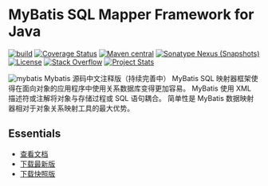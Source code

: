 MyBatis SQL Mapper Framework for Java
=====================================

[![build](https://github.com/mybatis/mybatis-3/workflows/Java%20CI/badge.svg)](https://github.com/mybatis/mybatis-3/actions?query=workflow%3A%22Java+CI%22)
[![Coverage Status](https://coveralls.io/repos/mybatis/mybatis-3/badge.svg?branch=master&service=github)](https://coveralls.io/github/mybatis/mybatis-3?branch=master)
[![Maven central](https://maven-badges.herokuapp.com/maven-central/org.mybatis/mybatis/badge.svg)](https://maven-badges.herokuapp.com/maven-central/org.mybatis/mybatis)
[![Sonatype Nexus (Snapshots)](https://img.shields.io/nexus/s/https/oss.sonatype.org/org.mybatis/mybatis.svg)](https://oss.sonatype.org/content/repositories/snapshots/org/mybatis/mybatis/)
[![License](http://img.shields.io/:license-apache-brightgreen.svg)](http://www.apache.org/licenses/LICENSE-2.0.html)
[![Stack Overflow](http://img.shields.io/:stack%20overflow-mybatis-brightgreen.svg)](http://stackoverflow.com/questions/tagged/mybatis)
[![Project Stats](https://www.openhub.net/p/mybatis/widgets/project_thin_badge.gif)](https://www.openhub.net/p/mybatis)

![mybatis](http://mybatis.github.io/images/mybatis-logo.png)
Mybatis 源码中文注释版（持续完善中）
MyBatis SQL 映射器框架使得在面向对象的应用程序中使用关系数据库变得更加容易。
MyBatis 使用 XML 描述符或注解将对象与存储过程或 SQL 语句耦合。
简单性是 MyBatis 数据映射器相对于对象关系映射工具的最大优势。

Essentials
----------

* [查看文档](http://mybatis.github.io/mybatis-3)
* [下载最新版](https://github.com/mybatis/mybatis-3/releases)
* [下载快照版](https://oss.sonatype.org/content/repositories/snapshots/org/mybatis/mybatis/)
